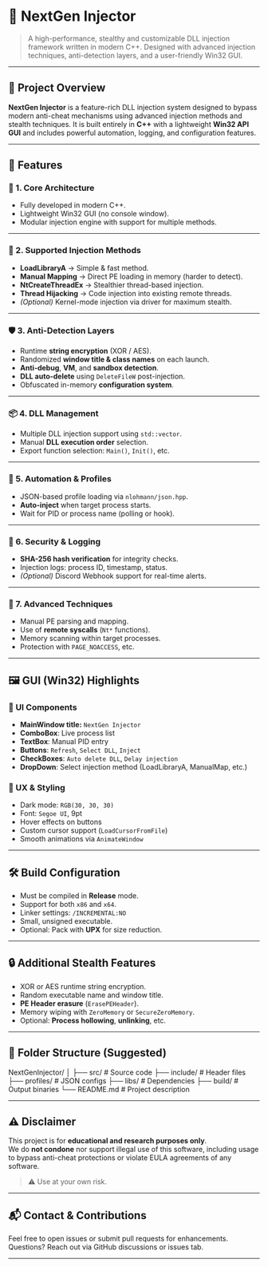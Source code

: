 # 🚀 NextGen Injector

> A high-performance, stealthy and customizable DLL injection framework written in modern C++. Designed with advanced injection techniques, anti-detection layers, and a user-friendly Win32 GUI.

---

## 🎯 Project Overview

**NextGen Injector** is a feature-rich DLL injection system designed to bypass modern anti-cheat mechanisms using advanced injection methods and stealth techniques. It is built entirely in **C++** with a lightweight **Win32 API GUI** and includes powerful automation, logging, and configuration features.

---

## 📌 Features

### 🔧 1. Core Architecture
- Fully developed in modern C++.
- Lightweight Win32 GUI (no console window).
- Modular injection engine with support for multiple methods.

---

### 🚀 2. Supported Injection Methods
- **LoadLibraryA** → Simple & fast method.
- **Manual Mapping** → Direct PE loading in memory (harder to detect).
- **NtCreateThreadEx** → Stealthier thread-based injection.
- **Thread Hijacking** → Code injection into existing remote threads.
- *(Optional)* Kernel-mode injection via driver for maximum stealth.

---

### 🛡️ 3. Anti-Detection Layers
- Runtime **string encryption** (XOR / AES).
- Randomized **window title & class names** on each launch.
- **Anti-debug**, **VM**, and **sandbox detection**.
- **DLL auto-delete** using `DeleteFileW` post-injection.
- Obfuscated in-memory **configuration system**.

---

### 📦 4. DLL Management
- Multiple DLL injection support using `std::vector`.
- Manual **DLL execution order** selection.
- Export function selection: `Main()`, `Init()`, etc.

---

### 🧩 5. Automation & Profiles
- JSON-based profile loading via `nlohmann/json.hpp`.
- **Auto-inject** when target process starts.
- Wait for PID or process name (polling or hook).

---

### 🔐 6. Security & Logging
- **SHA-256 hash verification** for integrity checks.
- Injection logs: process ID, timestamp, status.
- *(Optional)* Discord Webhook support for real-time alerts.

---

### 🔬 7. Advanced Techniques
- Manual PE parsing and mapping.
- Use of **remote syscalls** (`Nt*` functions).
- Memory scanning within target processes.
- Protection with `PAGE_NOACCESS`, etc.

---

## 🖼️ GUI (Win32) Highlights

### 🎨 UI Components
- **MainWindow title:** `NextGen Injector`
- **ComboBox**: Live process list
- **TextBox**: Manual PID entry
- **Buttons**: `Refresh`, `Select DLL`, `Inject`
- **CheckBoxes**: `Auto delete DLL`, `Delay injection`
- **DropDown**: Select injection method (LoadLibraryA, ManualMap, etc.)

### 💄 UX & Styling
- Dark mode: `RGB(30, 30, 30)`
- Font: `Segoe UI`, 9pt
- Hover effects on buttons
- Custom cursor support (`LoadCursorFromFile`)
- Smooth animations via `AnimateWindow`

---

## 🛠️ Build Configuration
- Must be compiled in **Release** mode.
- Support for both `x86` and `x64`.
- Linker settings: `/INCREMENTAL:NO`
- Small, unsigned executable.
- Optional: Pack with **UPX** for size reduction.

---

## 🔒 Additional Stealth Features
- XOR or AES runtime string encryption.
- Random executable name and window title.
- **PE Header erasure** (`ErasePEHeader`).
- Memory wiping with `ZeroMemory` or `SecureZeroMemory`.
- Optional: **Process hollowing**, **unlinking**, etc.

---

## 📁 Folder Structure (Suggested)
NextGenInjector/
│
├── src/ # Source code
├── include/ # Header files
├── profiles/ # JSON configs
├── libs/ # Dependencies
├── build/ # Output binaries
└── README.md # Project description

---

## ⚠️ Disclaimer

This project is for **educational and research purposes only**.  
We do **not condone** nor support illegal use of this software, including usage to bypass anti-cheat protections or violate EULA agreements of any software.

> ⚠️ Use at your own risk.

---

## 📬 Contact & Contributions
Feel free to open issues or submit pull requests for enhancements.  
Questions? Reach out via GitHub discussions or issues tab.

---
